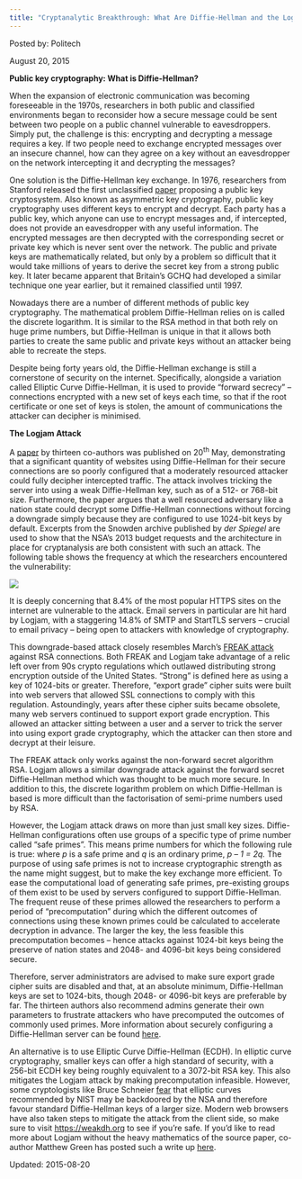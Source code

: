 ```yaml
---
title: "Cryptanalytic Breakthrough: What Are Diffie-Hellman and the Logjam Attack?"
---
```


Posted by: Politech 

<span>August 20, 2015</span>

<p><strong>Public key cryptography: What is Diffie-Hellman?</strong></p>
<p>When the expansion of electronic communication was becoming foreseeable in the 1970s, researchers in both public and classified environments began to reconsider how a secure message could be sent between two people on a public channel vulnerable to eavesdroppers. Simply put, the challenge is this: encrypting and decrypting a message requires a key. If two people need to exchange encrypted messages over an insecure channel, how can they agree on a key without an eavesdropper on the network intercepting it and decrypting the messages?</p>
<p>One solution is the Diffie-Hellman key exchange. In 1976, researchers from Stanford released the first unclassified <a href="https://www.cs.jhu.edu/~rubin/courses/sp03/papers/diffie.hellman.pdf">paper</a> proposing a public key cryptosystem. Also known as asymmetric key cryptography, public key cryptography uses different keys to encrypt and decrypt. Each party has a public key, which anyone can use to encrypt messages and, if intercepted, does not provide an eavesdropper with any useful information. The encrypted messages are then decrypted with the corresponding secret or private key which is never sent over the network. The public and private keys are mathematically related, but only by a problem so difficult that it would take millions of years to derive the secret key from a strong public key. It later became apparent that Britain&#8217;s GCHQ had developed a similar technique one year earlier, but it remained classified until 1997.</p>
<p>Nowadays there are a number of different methods of public key cryptography. The mathematical problem Diffie-Hellman relies on is called the discrete logarithm. It is similar to the RSA method in that both rely on huge prime numbers, but Diffie-Hellman is unique in that it allows both parties to create the same public and private keys without an attacker being able to recreate the steps.</p>
<p>Despite being forty years old, the Diffie-Hellman exchange is still a cornerstone of security on the internet. Specifically, alongside a variation called Elliptic Curve Diffie-Hellman, it is used to provide “forward secrecy” – connections encrypted with a new set of keys each time, so that if the root certificate or one set of keys is stolen, the amount of communications the attacker can decipher is minimised.</p>
<p><strong>The Logjam Attack</strong></p>
<p>A <a href="https://weakdh.org/imperfect-forward-secrecy.pdf">paper</a> by thirteen co-authors was published on 20<sup>th</sup> May, demonstrating that a significant quantity of websites using Diffie-Hellman for their secure connections are so poorly configured that a moderately resourced attacker could fully decipher intercepted traffic. The attack involves tricking the server into using a weak Diffie-Hellman key, such as of a 512- or 768-bit size. Furthermore, the paper argues that a well resourced adversary like a nation state could decrypt some Diffie-Hellman connections without forcing a downgrade simply because they are configured to use 1024-bit keys by default. Excerpts from the Snowden archive published by <em>der Spiegel </em>are used to show that the NSA&#8217;s 2013 budget requests and the architecture in place for cryptanalysis are both consistent with such an attack. The following table shows the frequency at which the researchers encountered the vulnerability:</p>

<img src="https://G-I-R.github.io/deepdotweb/imgs/2015/08/logjam.png">

<p>It is deeply concerning that 8.4% of the most popular HTTPS sites on the internet are vulnerable to the attack. Email servers in particular are hit hard by Logjam, with a staggering 14.8% of SMTP and StartTLS servers – crucial to email privacy – being open to attackers with knowledge of cryptography.</p>
<p>This downgrade-based attack closely resembles March&#8217;s <a href="https://freakattack.com/">FREAK attack</a> against RSA connections. Both FREAK and Logjam take advantage of a relic left over from 90s crypto regulations which outlawed distributing strong encryption outside of the United States. “Strong” is defined here as using a key of 1024-bits or greater. Therefore, “export grade” cipher suits were built into web servers that allowed SSL connections to comply with this regulation. Astoundingly, years after these cipher suits became obsolete, many web servers continued to support export grade encryption. This allowed an attacker sitting between a user and a server to trick the server into using export grade cryptography, which the attacker can then store and decrypt at their leisure.</p>
<p>The FREAK attack only works against the non-forward secret algorithm RSA. Logjam allows a similar downgrade attack against the forward secret Diffie-Hellman method which was thought to be much more secure. In addition to this, the discrete logarithm problem on which Diffie-Hellman is based is more difficult than the factorisation of semi-prime numbers used by RSA.</p>
<p>However, the Logjam attack draws on more than just small key sizes. Diffie-Hellman configurations often use groups of a specific type of prime number called “safe primes”. This means prime numbers for which the following rule is true: where <em>p </em>is a safe prime and <em>q </em>is an ordinary prime, <em>p – 1 = 2q. </em>The purpose of using safe primes is not to increase cryptographic strength as the name might suggest, but to make the key exchange more efficient. To ease the computational load of generating safe primes, pre-existing groups of them exist to be used by servers configured to support Diffie-Hellman. The frequent reuse of these primes allowed the researchers to perform a period of “precomputation” during which the different outcomes of connections using these known primes could be calculated to accelerate decryption in advance. The larger the key, the less feasible this precomputation becomes – hence attacks against 1024-bit keys being the preserve of nation states and 2048- and 4096-bit keys being considered secure.</p>
<p>Therefore, server administrators are advised to make sure export grade cipher suits are disabled and that, at an absolute minimum, Diffie-Hellman keys are set to 1024-bits, though 2048- or 4096-bit keys are preferable by far. The thirteen authors also recommend admins generate their own parameters to frustrate attackers who have precomputed the outcomes of commonly used primes. More information about securely configuring a Diffie-Hellman server can be found <a href="https://weakdh.org/sysadmin.html">here</a>.</p>
<p>An alternative is to use Elliptic Curve Diffie-Hellman (ECDH). In elliptic curve cryptography, smaller keys can offer a high standard of security, with a 256-bit ECDH key being roughly equivalent to a 3072-bit RSA key. This also mitigates the Logjam attack by making precomputation infeasible. However, some cryptologists like Bruce Schneier <a href="https://www.schneier.com/blog/archives/2013/09/the_nsa_is_brea.html#c1675929">fear</a> that elliptic curves recommended by NIST may be backdoored by the NSA and therefore favour standard Diffie-Hellman keys of a larger size. Modern web browsers have also taken steps to mitigate the attack from the client side, so make sure to visit <a href="https://weakdh.org/">https://weakdh.org</a> to see if you&#8217;re safe. If you&#8217;d like to read more about Logjam without the heavy mathematics of the source paper, co-author Matthew Green has posted such a write up <a href="http://blog.cryptographyengineering.com/2015/05/attack-of-week-logjam.html">here</a>.</p>

Updated: 2015-08-20

